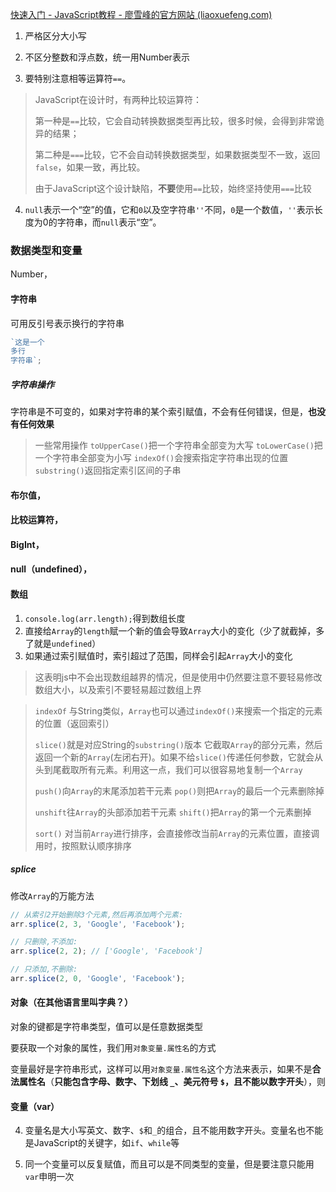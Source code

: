[快速入门 - JavaScript教程 - 廖雪峰的官方网站 (liaoxuefeng.com)](https://liaoxuefeng.com/books/javascript/quick-start/index.html)

1. 严格区分大小写
2. 不区分整数和浮点数，统一用Number表示

3. 要特别注意相等运算符`==`。
> JavaScript在设计时，有两种比较运算符：
> 
> 第一种是`==`比较，它会自动转换数据类型再比较，很多时候，会得到非常诡异的结果；
> 
> 第二种是`===`比较，它不会自动转换数据类型，如果数据类型不一致，返回`false`，如果一致，再比较。
> 
> 由于JavaScript这个设计缺陷，**不要**使用`==`比较，始终坚持使用`===`比较

4. `null`表示一个“空”的值，它和`0`以及空字符串`''`不同，`0`是一个数值，`''`表示长度为0的字符串，而`null`表示“空”。

### 数据类型和变量
Number，
#### 字符串
可用反引号表示换行的字符串
```javascript
`这是一个
多行
字符串`;
```
##### 字符串操作
字符串是不可变的，如果对字符串的某个索引赋值，不会有任何错误，但是，**也没有任何效果**
> 一些常用操作
> `toUpperCase()`把一个字符串全部变为大写
> `toLowerCase()`把一个字符串全部变为小写
> `indexOf()`会搜索指定字符串出现的位置
> `substring()`返回指定索引区间的子串
#### 布尔值，
#### 比较运算符，
#### BigInt，
#### null（undefined），
#### 数组
1. `console.log(arr.length);`得到数组长度
2. 直接给`Array`的`length`赋一个新的值会导致`Array`大小的变化（少了就截掉，多了就是`undefined`）
3. 如果通过索引赋值时，索引超过了范围，同样会引起`Array`大小的变化
> 这表明js中不会出现数组越界的情况，但是使用中仍然要注意不要轻易修改数组大小，以及索引不要轻易超过数组上界

> `indexOf`
> 与String类似，`Array`也可以通过`indexOf()`来搜索一个指定的元素的位置（返回索引）
> 
> `slice()`就是对应String的`substring()`版本
> 它截取`Array`的部分元素，然后返回一个新的`Array`(左闭右开)。如果不给`slice()`传递任何参数，它就会从头到尾截取所有元素。利用这一点，我们可以很容易地复制一个`Array`
> 
> `push()`向`Array`的末尾添加若干元素
> `pop()`则把`Array`的最后一个元素删除掉
> 
> `unshift`往`Array`的头部添加若干元素
> `shift()`把`Array`的第一个元素删掉
> 
> `sort()`
> 对当前`Array`进行排序，会直接修改当前`Array`的元素位置，直接调用时，按照默认顺序排序

##### splice
修改`Array`的万能方法
```javascript
// 从索引2开始删除3个元素,然后再添加两个元素:
arr.splice(2, 3, 'Google', 'Facebook');
```
```javascript
// 只删除,不添加:
arr.splice(2, 2); // ['Google', 'Facebook']
```
```javascript
// 只添加,不删除:
arr.splice(2, 0, 'Google', 'Facebook'); 
```

#### 对象（在其他语言里叫字典？）
对象的键都是字符串类型，值可以是任意数据类型

要获取一个对象的属性，我们用`对象变量.属性名`的方式

变量最好是字符串形式，这样可以用`对象变量.属性名`这个方法来表示，如果不是**合法属性名**（**只能包含字母、数字、下划线 `_`、美元符号 `$`，且不能以数字开头**），则
#### 变量（var）
4. 变量名是大小写英文、数字、`$`和`_`的组合，且不能用数字开头。变量名也不能是JavaScript的关键字，如`if`、`while`等

5. 同一个变量可以反复赋值，而且可以是不同类型的变量，但是要注意只能用`var`申明一次